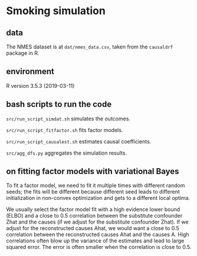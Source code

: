 # Smoking simulation

## data

The NMES dataset is at `dat/nmes_data.csv`, taken from the
`causaldrf` package in R.

## environment

R version 3.5.3 (2019-03-11)

## bash scripts to run the code

`src/run_script_simdat.sh` simulates the outcomes.

`src/run_script_fitfactor.sh` fits factor models.

`src/run_script_causalest.sh` estimates causal coefficients.

`src/agg_dfs.py` aggregates the simulation results.

## on fitting factor models with variational Bayes

To fit a factor model, we need to fit it multiple times with different
random seeds; the fits will be different because different seed leads
to different initialization in non-convex optimization and gets to a
different local optima.

We usually select the factor model fit with a high evidence lower
bound (ELBO) and a close to 0.5 correlation between the substitute
confounder Zhat and the causes (if we adjust for the substitute
confounder Zhat). If we adjust for the reconstructed causes Ahat, we
would want a close to 0.5 correlation between the reconstructed causes
Ahat and the causes A. High correlations often blow up the variance of
the estimates and lead to large squared error. The error is often
smaller when the correlation is close to 0.5.


<!-- ## on evaluation metrics

consider the estimate \hat{\beta} as a randomly drawn approximate
posterior sample of the beta parameter. we compute the following bias,
variance, and mean squared error:

bias = E[\hat{\beta}] - \beta

var = Var(\hat{\beta})

mse = E[(\hat{\beta} - \beta)^2]

the expectation is over the approximate posterior.

these definitions follow the bias / variance / mse of posterior
samples (Korattikara et al., 2014; Chen et al., 2015).

Korattikara, A., Chen, Y., & Welling, M. (2014). Austerity in MCMC
land: Cutting the Metropolis-Hastings budget. In International
Conference on Machine Learning (pp. 181-189).

Chen, C., Ding, N., & Carin, L. (2015). On the convergence of
stochastic gradient MCMC algorithms with high-order integrators. In
Advances in Neural Information Processing Systems (pp. 2278-2286). -->
